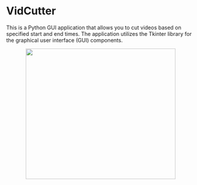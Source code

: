 # VidCutter
This is a Python GUI application that allows you to cut videos based on specified start and end times. The application utilizes the Tkinter library for the graphical user interface (GUI) components.
<p align="center">
  <img width="400" height="350" src="https://i.ibb.co/kQ9WSF2/vidcutter.png">
</p>
